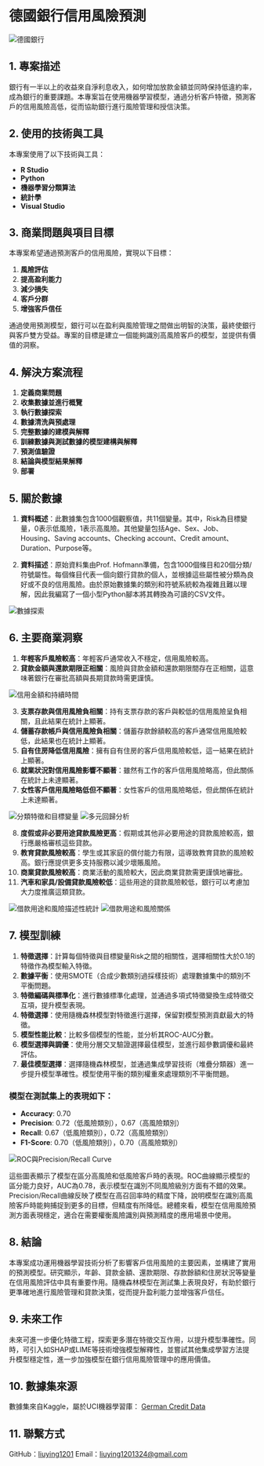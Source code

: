 # 德國銀行信用風險預測

![德國銀行](images/german_bank.jpg)

## 1. 專案描述

銀行有一半以上的收益來自淨利息收入，如何增加放款金額並同時保持低違約率，成為銀行的重要課題。本專案旨在使用機器學習模型，通過分析客戶特徵，預測客戶的信用風險高低，從而協助銀行進行風險管理和授信決策。


## 2. 使用的技術與工具

本專案使用了以下技術與工具：
- **R Studio**
- **Python**
- **機器學習分類算法**
- **統計學**
- **Visual Studio**


## 3. 商業問題與項目目標

本專案希望通過預測客戶的信用風險，實現以下目標：
1. **風險評估**
2. **提高盈利能力**
3. **減少損失**
4. **客戶分群**
5. **增強客戶信任**

通過使用預測模型，銀行可以在盈利與風險管理之間做出明智的決策，最終使銀行與客戶雙方受益。專案的目標是建立一個能夠識別高風險客戶的模型，並提供有價值的洞察。



## 4. 解決方案流程

1. **定義商業問題**
2. **收集數據並進行概覽**
3. **執行數據探索**
4. **數據清洗與預處理**
5. **完整數據的建模與解釋**
6. **訓練數據與測試數據的模型建構與解釋**
7. **預測值驗證**
8. **結論與模型結果解釋**
9. **部署**



## 5. 關於數據

1. **資料概述**：此數據集包含1000個觀察值，共11個變量。其中，Risk為目標變量，0表示低風險，1表示高風險。其他變量包括Age、Sex、Job、Housing、Saving accounts、Checking account、Credit amount、Duration、Purpose等。

2. **資料描述**：原始資料集由Prof. Hofmann準備，包含1000個條目和20個分類/符號屬性。每個條目代表一個向銀行貸款的個人，並根據這些屬性被分類為良好或不良的信用風險。由於原始數據集的類別和符號系統較為複雜且難以理解，因此我編寫了一個小型Python腳本將其轉換為可讀的CSV文件。

![數據探索](images/Data_Distribution.png)



## 6. 主要商業洞察

1. **年輕客戶風險較高**：年輕客戶通常收入不穩定，信用風險較高。
2. **貸款金額與還款期限正相關**：風險與貸款金額和還款期限間存在正相關，這意味著銀行在審批高額與長期貸款時需更謹慎。

![信用金額和持續時間](images/credit_duration.png)

3. **支票存款與信用風險負相關**：持有支票存款的客戶與較低的信用風險呈負相關，且此結果在統計上顯著。
4. **儲蓄存款帳戶與信用風險負相關**：儲蓄存款餘額較高的客戶通常信用風險較低，此結果也在統計上顯著。
5. **自有住房降低信用風險**：擁有自有住房的客戶信用風險較低，這一結果在統計上顯著。
6. **就業狀況對信用風險影響不顯著**：雖然有工作的客戶信用風險略高，但此關係在統計上未達顯著。
7. **女性客戶信用風險略低但不顯著**：女性客戶的信用風險略低，但此關係在統計上未達顯著。

![分類特徵和目標變量](images/categoricalvstarget.png)
![多元回歸分析](images/Regression%20Coefficients.png)

8. **度假或非必要用途貸款風險更高**：假期或其他非必要用途的貸款風險較高，銀行應嚴格審核這些貸款。
9. **教育貸款風險較高**：學生或其家庭的償付能力有限，這導致教育貸款的風險較高。銀行應提供更多支持服務以減少壞賬風險。
10. **商業貸款風險較高**：商業活動的風險較大，因此商業貸款需更謹慎地審批。
11. **汽車和家具/設備貸款風險較低**：這些用途的貸款風險較低，銀行可以考慮加大力度推廣這類貸款。

![借款用途和風險描述性統計](images/Distribution%20of%20Risk%20by%20Purpose.png)
![借款用途和風險關係](images/Purpose%20and%20Credit%20Risk%20Mosaic%20Plot.png)



## 7. 模型訓練

1. **特徵選擇**：計算每個特徵與目標變量Risk之間的相關性，選擇相關性大於0.1的特徵作為模型輸入特徵。
2. **數據平衡**：使用SMOTE（合成少數類別過採樣技術）處理數據集中的類別不平衡問題。
3. **特徵編碼與標準化**：進行數據標準化處理，並通過多項式特徵變換生成特徵交互項，提升模型表現。
4. **特徵選擇**：使用隨機森林模型對特徵進行選擇，保留對模型預測貢獻最大的特徵。
5. **模型性能比較**：比較多個模型的性能，並分析其ROC-AUC分數。
6. **模型選擇與調優**：使用分層交叉驗證選擇最佳模型，並進行超參數調優和最終評估。
7. **最佳模型選擇**：選擇隨機森林模型，並通過集成學習技術（堆疊分類器）進一步提升模型準確性。模型使用平衡的類別權重來處理類別不平衡問題。

### 模型在測試集上的表現如下：
- **Accuracy**: 0.70
- **Precision**: 0.72（低風險類別），0.67（高風險類別）
- **Recall**: 0.67（低風險類別），0.72（高風險類別）
- **F1-Score**: 0.70（低風險類別），0.70（高風險類別）

![ROC與Precision/Recall Curve](images/AUC.png)

這些圖表顯示了模型在區分高風險和低風險客戶時的表現。ROC曲線顯示模型的區分能力良好，AUC為0.78，表示模型在識別不同風險級別方面有不錯的效果。Precision/Recall曲線反映了模型在高召回率時的精度下降，說明模型在識別高風險客戶時能夠捕捉到更多的目標，但精度有所降低。總體來看，模型在信用風險預測方面表現穩定，適合在需要權衡風險識別與預測精度的應用場景中使用。




## 8. 結論
本專案成功運用機器學習技術分析了影響客戶信用風險的主要因素，並構建了實用的預測模型。研究顯示，年齡、貸款金額、還款期限、存款餘額和住房狀況等變量在信用風險評估中具有重要作用。隨機森林模型在測試集上表現良好，有助於銀行更準確地進行風險管理和貸款決策，從而提升盈利能力並增強客戶信任。




## 9. 未來工作
未來可進一步優化特徵工程，探索更多潛在特徵交互作用，以提升模型準確性。同時，可引入如SHAP或LIME等技術增強模型解釋性，並嘗試其他集成學習方法提升模型穩定性，進一步加強模型在銀行信用風險管理中的應用價值。




## 10. 數據集來源
數據集來自Kaggle，屬於UCI機器學習庫：
[German Credit Data](https://www.kaggle.com/datasets/uciml/german-credit)




## 11. 聯繫方式
GitHub：[liuying1201](https://github.com/liuying1201)
Email：liuying1201324@gmail.com

